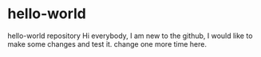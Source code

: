 # hello-world
hello-world repository
Hi everybody, I am new to the github, I would like to make some changes and test it.
change one more time here.
